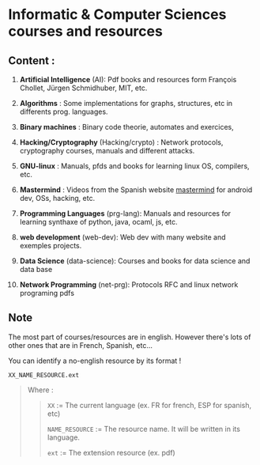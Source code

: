 # Informatic & Computer Sciences courses and resources

## Content :

1. **Artificial Intelligence** (AI): Pdf books and resources form François Chollet, Jürgen Schmidhuber, MIT, etc.

2. **Algorithms** : Some implementations for graphs, structures, etc in differents prog. languages.

3. **Binary machines** : Binary code theorie, automates and exercices,  

4. **Hacking/Cryptography** (Hacking/crypto) : Network protocols, cryptography courses, manuals and different attacks.

5. **GNU-linux** : Manuals, pfds and books for learning linux OS, compilers, etc.

4. **Mastermind** : Videos from the Spanish website [mastermind](www.mastermind.ac) for android dev, OSs, hacking, etc.

5. **Programming Languages** (prg-lang): Manuals and resources for learning synthaxe of python, java, ocaml, js, etc.

6. **web development** (web-dev): Web dev with many website and exemples projects.

7. **Data Science** (data-science): Courses and books for data science and data base

8. **Network Programming** (net-prg): Protocols RFC and linux network programing pdfs


## Note
The most part of courses/resources are in english. However there's lots of other ones that are in French, Spanish, etc... 

You can identify a no-english resource by its format !
```
XX_NAME_RESOURCE.ext
```
> Where : 
> > ```XX``` := The current language (ex. FR for french, ESP for spanish, etc)
> > 
> > ```NAME_RESOURCE``` := The resource name. It will be written in its language.
> > 
> > ```ext``` := The extension resource (ex. pdf) 
